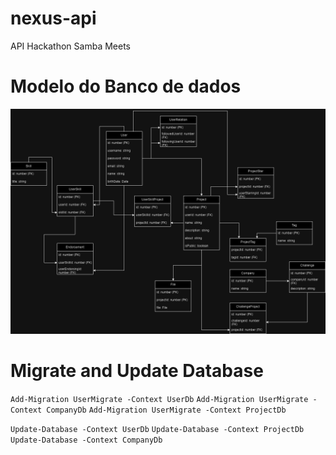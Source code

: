 # nexus-api

API Hackathon Samba Meets

# Modelo do Banco de dados

![Modelo banco de dados](docs\nexus_modelling.drawio.png)

# Migrate and Update Database
`Add-Migration UserMigrate -Context UserDb`
`Add-Migration UserMigrate -Context CompanyDb`
`Add-Migration UserMigrate -Context ProjectDb`

`Update-Database -Context UserDb`
`Update-Database -Context ProjectDb`
`Update-Database -Context CompanyDb`
